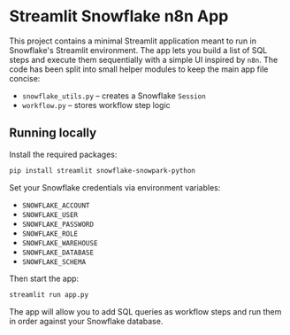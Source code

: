 # Streamlit Snowflake n8n App

This project contains a minimal Streamlit application meant to run in
Snowflake's Streamlit environment. The app lets you build a list of SQL
steps and execute them sequentially with a simple UI inspired by `n8n`.
The code has been split into small helper modules to keep the main app
file concise:

- `snowflake_utils.py` – creates a Snowflake `Session`
- `workflow.py` – stores workflow step logic

## Running locally

Install the required packages:

```bash
pip install streamlit snowflake-snowpark-python
```

Set your Snowflake credentials via environment variables:

- `SNOWFLAKE_ACCOUNT`
- `SNOWFLAKE_USER`
- `SNOWFLAKE_PASSWORD`
- `SNOWFLAKE_ROLE`
- `SNOWFLAKE_WAREHOUSE`
- `SNOWFLAKE_DATABASE`
- `SNOWFLAKE_SCHEMA`

Then start the app:

```bash
streamlit run app.py
```

The app will allow you to add SQL queries as workflow steps and run them
in order against your Snowflake database.
